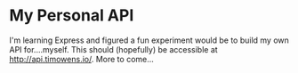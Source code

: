 My Personal API
===

I'm learning Express and figured a fun experiment would be to build my own API for....myself. This should (hopefully) be accessible at http://api.timowens.io/. More to come...
